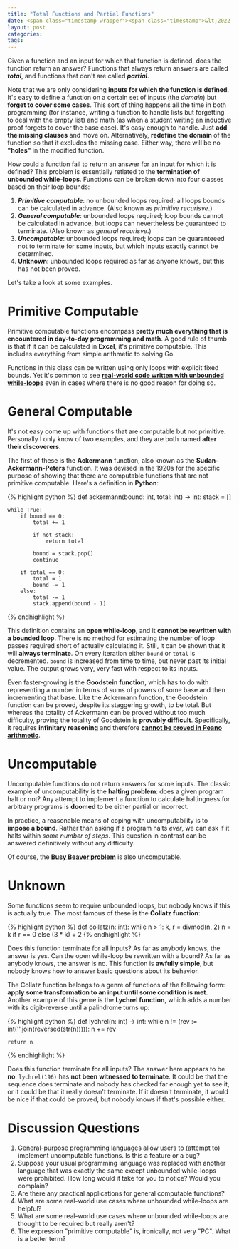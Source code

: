 ```yaml
---
title: "Total Functions and Partial Functions"
date: <span class="timestamp-wrapper"><span class="timestamp">&lt;2022-04-01 Fri&gt;</span></span>
layout: post
categories:
tags:
---
```

Given a function and an input for which that function is defined, does the function return an answer? Functions that always return answers are called ***total***, and functions that don't are called ***partial***.

Note that we are only considering **inputs for which the function is defined**. It's easy to define a function on a certain set of inputs (the *domain*) but **forget to cover some cases**. This sort of thing happens all the time in both programming (for instance, writing a function to handle lists but forgetting to deal with the empty list) and math (as when a student writing an inductive proof forgets to cover the base case). It's easy enough to handle. Just **add the missing clauses** and move on. Alternatively, **redefine the domain** of the function so that it excludes the missing case. Either way, there will be no **"holes"** in the modified function.

How could a function fail to return an answer for an input for which it is defined? This problem is essentially retlated to the **termination of unbounded while-loops**. Functions can be broken down into four classes based on their loop bounds:

1.  ***Primitive computable***: no unbounded loops required; all loops bounds can be calculated in advance. (Also known as *primitive recurisve*.)
2.  ***General computable***: unbounded loops required; loop bounds cannot be calculated in advance, but loops can nevertheless be guaranteed to terminate. (Also known as *general recurisve*.)
3.  ***Uncomputable***: unbounded loops required; loops can be guaranteeed not to terminate for some inputs, but which inputs exactly cannot be determined.
4.  **Unknown**: unbounded loops required as far as anyone knows, but this has not been proved.

Let's take a look at some examples.


# Primitive Computable

Primitive computable functions encompass **pretty much everything that is encountered in day-to-day programming and math**. A good rule of thumb is that if it can be calculated in **Excel**, it's primitive computable. This includes everything from simple arithmetic to solving Go.

Functions in this class can be written using only loops with explicit fixed bounds. Yet it's common to see **[real-world code written with unbounded while-loops](https://nickdrozd.github.io/2021/09/02/new-pylint-checks.html)** even in cases where there is no good reason for doing so.


# General Computable

It's not easy come up with functions that are computable but not primitive. Personally I only know of two examples, and they are both named **after their discoverers**.

The first of these is the **Ackermann** function, also known as the **Sudan-Ackermann-Peters** function. It was devised in the 1920s for the specific purpose of showing that there are computable functions that are not primitive computable. Here's a definition in **Python**:

{% highlight python %}
def ackermann(bound: int, total: int) -> int:
    stack = []

    while True:
        if bound == 0:
            total += 1

            if not stack:
                return total

            bound = stack.pop()
            continue

        if total == 0:
            total = 1
            bound -= 1
        else:
            total -= 1
            stack.append(bound - 1)
{% endhighlight %}

This definition contains an **open while-loop**, and it **cannot be rewritten with a bounded loop**. There is no method for estimating the number of loop passes required short of actually calculating it. Still, it can be shown that it will **always terminate**. On every iteration either `bound` or `total` is decremented. `bound` is increased from time to time, but never past its initial value. The output grows very, very fast with respect to its inputs.

Even faster-growing is the **Goodstein function**, which has to do with representing a number in terms of sums of powers of some base and then incrementing that base. Like the Ackermann function, the Goodstein function can be proved, despite its staggering growth, to be total. But whereas the totality of Ackermann can be proved without too much difficulty, proving the totality of Goodstein is **provably difficult**. Specifically, it requires **infinitary reasoning** and therefore **[cannot be proved in Peano arithmetic](http://www.cs.tau.ac.il/~nachumd/term/Kirbyparis.pdf)**.


# Uncomputable

Uncomputable functions do not return answers for some inputs. The classic example of uncomputability is the **halting problem**: does a given program halt or not? Any attempt to implement a function to calculate haltingness for arbitrary programs is **doomed** to be either partial or incorrect.

In practice, a reasonable means of coping with uncomputability is to **impose a bound**. Rather than asking if a program halts *ever*, we can ask if it halts within *some number of steps*. This question in contrast can be answered definitively without any difficulty.

Of course, the **[Busy Beaver problem](https://nickdrozd.github.io/2020/10/15/busy-beaver-well-defined.html)** is also uncomputable.


# Unknown

Some functions seem to require unbounded loops, but nobody knows if this is actually true. The most famous of these is the **Collatz function**:

{% highlight python %}
def collatz(n: int):
    while n > 1:
        k, r = divmod(n, 2)
        n = k if r == 0 else (3 * k) + 2
{% endhighlight %}

Does this function terminate for all inputs? As far as anybody knows, the answer is yes. Can the open while-loop be rewritten with a bound? As far as anybody knows, the answer is no. This function is **awfully simple**, but nobody knows how to answer basic questions about its behavior.

The Collatz function belongs to a genre of functions of the following form: **apply some transformation to an input until some condition is met**. Another example of this genre is the **Lychrel function**, which adds a number with its digit-reverse until a palindrome turns up:

{% highlight python %}
def lychrel(n: int) -> int:
    while n != (rev := int(''.join(reversed(str(n))))):
        n += rev

    return n
{% endhighlight %}

Does this function terminate for all inputs? The answer here appears to be **no**: `lychrel(196)` has **not been witnessed to terminate**. It could be that the sequence does terminate and nobody has checked far enough yet to see it, or it could be that it really doesn't terminate. If it doesn't terminate, it would be nice if that could be proved, but nobody knows if that's possible either.


# Discussion Questions

1.  General-purpose programming languages allow users to (attempt to) implement uncomputable functions. Is this a feature or a bug?
2.  Suppose your usual programming language was replaced with another language that was exactly the same except unbounded while-loops were prohibited. How long would it take for you to notice? Would you complain?
3.  Are there any practical applications for general computable functions?
4.  What are some real-world use cases where unbounded while-loops are helpful?
5.  What are some real-world use cases where unbounded while-loops are thought to be required but really aren't?
6.  The expression "primitive computable" is, ironically, not very "PC". What is a better term?
